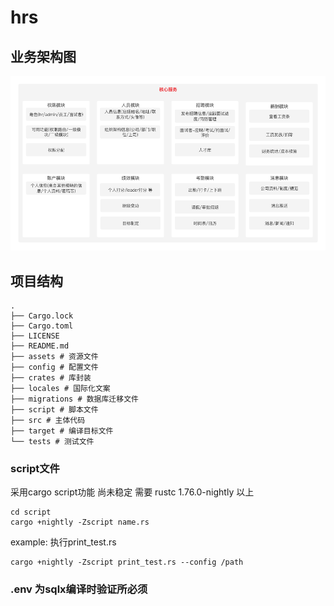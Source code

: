# hrs

## 业务架构图
<img src="https://raw.githubusercontent.com/zhangyemengren/hrs_server/main/assets/business_arch.png" alt="业务架构图">

## 项目结构
```
.
├── Cargo.lock
├── Cargo.toml
├── LICENSE
├── README.md
├── assets # 资源文件
├── config # 配置文件
├── crates # 库封装
├── locales # 国际化文案
├── migrations # 数据库迁移文件
├── script # 脚本文件
├── src # 主体代码
├── target # 编译目标文件
└── tests # 测试文件
```

### script文件
采用cargo script功能 尚未稳定 需要 rustc 1.76.0-nightly 以上
```run
cd script
cargo +nightly -Zscript name.rs
```
example: 执行print_test.rs
```
cargo +nightly -Zscript print_test.rs --config /path
```

### .env 为sqlx编译时验证所必须
